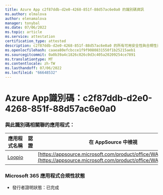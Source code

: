 ```yaml
---
title: Azure App c2f87ddb-d2e0-4268-851f-88d57ac6e0a0 的識別碼資訊
ms.author: elmalova
author: elenamalova
manager: tonybal
ms.date: 07/06/2022
ms.topic: article
ms.service: attestation
certification_type: attested
description: c2f87ddb-d2e0-4268-851f-88d57ac6e0a0 的所有可用安全性與合規性資訊。
ms.openlocfilehash: caaea80efcbcce1f9f9080831550f1b25215aeb1
ms.sourcegitcommit: 0a0b39a4c1826c026c0d3c405a20209254ce7891
ms.translationtype: MT
ms.contentlocale: zh-TW
ms.lasthandoff: 07/06/2022
ms.locfileid: "66648532"
---
```

# <a name="azure-app-id-c2f87ddb-d2e0-4268-851f-88d57ac6e0a0"></a>Azure App識別碼：c2f87ddb-d2e0-4268-851f-88d57ac6e0a0


### <a name="apps-associated-with-this-id"></a>與此識別碼相關聯的應用程式：
| **應用程式名稱** | **認證** | **在 AppSource 中檢視** |
|--------------|---------------|-----------------------|
| [Loopio](../forward/WA200004103.md) |  | [https://appsource.microsoft.com/product/office/WA200004103](https://appsource.microsoft.com/product/office/WA200004103) |

### <a name="microsoft-365-app-compliance-status"></a>Microsoft 365 應用程式合規性狀態
- 發行者證明狀態：已完成
